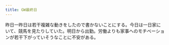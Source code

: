 ```yaml
---
title: GW最終日
---
```


昨日一昨日は若干複雑な動きをしたので書かないことにする。今日は一日家にいて、競馬を見たりしていた。明日から出勤。労働よりも家事へのモチベーションが若干下がっていそうなことに不安がある。